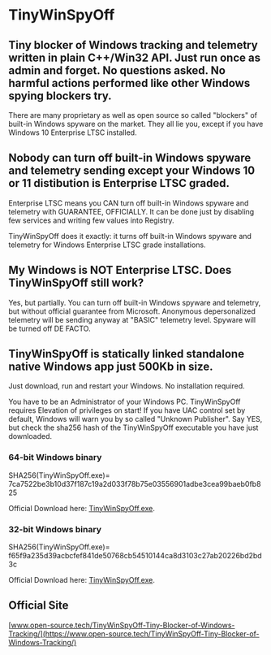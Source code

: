 # TinyWinSpyOff

## Tiny blocker of Windows tracking and telemetry written in plain C++/Win32 API. Just run once as admin and forget. No questions asked. No harmful actions performed like other Windows spying blockers try.

There are many proprietary as well as open source so called "blockers" of built-in Windows spyware on the market.
They all lie you, except if you have Windows 10 Enterprise LTSC installed.

## Nobody can turn off built-in Windows spyware and telemetry sending except your Windows 10 or 11 distibution is Enterprise LTSC graded.

Enterprise LTSC means you CAN turn off built-in Windows spyware and telemetry with GUARANTEE, OFFICIALLY.
It can be done just by disabling few services and writing few values into Registry.

TinyWinSpyOff does it exactly: it turns off built-in Windows spyware and telemetry for Windows Enterprise LTSC grade installations.

## My Windows is NOT Enterprise LTSC. Does TinyWinSpyOff still work?

Yes, but partially. You can turn off built-in Windows spyware and telemetry, but without official guarantee from Microsoft.
Anonymous depersonalized telemetry will be sending anyway at "BASIC" telemetry level.
Spyware will be turned off DE FACTO.

## TinyWinSpyOff is statically linked standalone native Windows app just 500Kb in size.

Just download, run and restart your Windows. No installation required.

You have to be an Administrator of your Windows PC.
TinyWinSpyOff requires Elevation of privileges on start! If you have UAC control set by default,
Windows will warn you by so called "Unknown Publisher".
Say YES, but check the sha256 hash of the TinyWinSpyOff executable you have just downloaded.

### 64-bit Windows binary

SHA256(TinyWinSpyOff.exe)= 7ca7522be3b10d37f187c19a2d033f78b75e03556901adbe3cea99baeb0fb825

Official Download here: [TinyWinSpyOff.exe](https://filedn.com/llBp1EbMQML0Hdv9A9SVo6b/TinyWinSpyOff.exe).

### 32-bit Windows binary

SHA256(TinyWinSpyOff.exe)= f65f9a235d39acbcfef841de50768cb54510144ca8d3103c27ab20226bd2bd3c

Official Download here: [TinyWinSpyOff.exe](https://filedn.com/llBp1EbMQML0Hdv9A9SVo6b/32bit/TinyWinSpyOff.exe).

## Official Site

[www.open-source.tech/TinyWinSpyOff-Tiny-Blocker-of-Windows-Tracking/](https://www.open-source.tech/TinyWinSpyOff-Tiny-Blocker-of-Windows-Tracking/)
